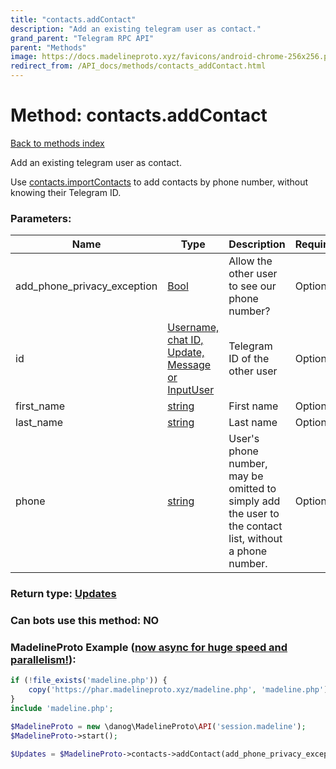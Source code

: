 ```yaml
---
title: "contacts.addContact"
description: "Add an existing telegram user as contact."
grand_parent: "Telegram RPC API"
parent: "Methods"
image: https://docs.madelineproto.xyz/favicons/android-chrome-256x256.png
redirect_from: /API_docs/methods/contacts_addContact.html
---
```

# Method: contacts.addContact
[Back to methods index](index.html)



Add an existing telegram user as contact.

Use [contacts.importContacts](../methods/contacts.importContacts.html) to add contacts by phone number, without knowing their Telegram ID.

### Parameters:

| Name     |    Type       | Description | Required |
|----------|---------------|-------------|----------|
|add\_phone\_privacy\_exception|[Bool](/API_docs/types/Bool.html) | Allow the other user to see our phone number? | Optional|
|id|[Username, chat ID, Update, Message or InputUser](/API_docs/types/InputUser.html) | Telegram ID of the other user | Optional|
|first\_name|[string](/API_docs/types/string.html) | First name | Optional|
|last\_name|[string](/API_docs/types/string.html) | Last name | Optional|
|phone|[string](/API_docs/types/string.html) | User's phone number, may be omitted to simply add the user to the contact list, without a phone number. | Optional|


### Return type: [Updates](/API_docs/types/Updates.html)

### Can bots use this method: **NO**


### MadelineProto Example ([now async for huge speed and parallelism!](https://docs.madelineproto.xyz/docs/ASYNC.html)):


```php
if (!file_exists('madeline.php')) {
    copy('https://phar.madelineproto.xyz/madeline.php', 'madeline.php');
}
include 'madeline.php';

$MadelineProto = new \danog\MadelineProto\API('session.madeline');
$MadelineProto->start();

$Updates = $MadelineProto->contacts->addContact(add_phone_privacy_exception: $Bool, id: $InputUser, first_name: 'string', last_name: 'string', phone: 'string', );
```

